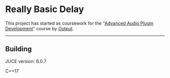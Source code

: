 # Really Basic Delay

This project has started as coursework for the "[Advanced Audio Plugin Development](https://www.kadenze.com/courses/advanced-audio-plugin-development)" course by [Output](https://output.com).

---

## Building

JUCE version: 6.0.7

C++17
